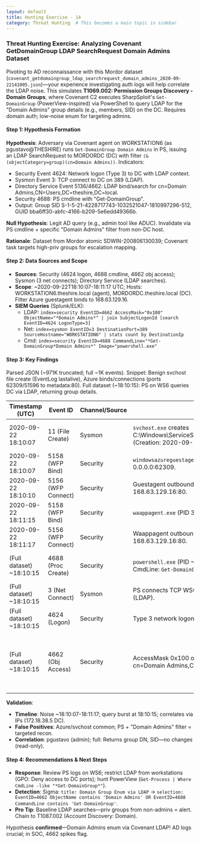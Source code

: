 ```yaml
---
layout: default
title: Hunting Exercise - 14
category: Threat Hunting  # This becomes a main topic in sidebar
---
```


### Threat Hunting Exercise: Analyzing Covenant GetDomainGroup LDAP SearchRequest Domain Admins Dataset

Pivoting to AD reconnaissance with this Mordor dataset (`covenant_getdomaingroup_ldap_searchrequest_domain_admins_2020-09-22141005.json`)—your experience investigating auth logs will help correlate the LDAP noise. This simulates **T1069.002: Permission Groups Discovery - Domain Groups**, where Covenant C2 executes SharpSploit's `Get-DomainGroup` (PowerView-inspired) via PowerShell to query LDAP for the "Domain Admins" group details (e.g., members, SID) on the DC. Requires domain auth; low-noise enum for targeting admins.

#### Step 1: Hypothesis Formation
**Hypothesis**: Adversary via Covenant agent on WORKSTATION6 (as pgustavo@THESHIRE) runs `Get-DomainGroup Domain Admins` in PS, issuing an LDAP SearchRequest to MORDORDC (DC) with filter `(&(objectCategory=group)(cn=Domain Admins))`. Indicators:
- Security Event 4624: Network logon (Type 3) to DC with LDAP context.
- Sysmon Event 3: TCP connect to DC on 389 (LDAP).
- Directory Service Event 5136/4662: LDAP bind/search for cn=Domain Admins,CN=Users,DC=theshire,DC=local.
- Security 4688: PS cmdline with "Get-DomainGroup".
- Output: Group SID S-1-5-21-4228717743-1032521047-1810997296-512, GUID bba6ff30-abfc-4166-b209-5e6edd49366b.

**Null Hypothesis**: Legit AD query (e.g., admin tool like ADUC). Invalidate via PS cmdline + specific "Domain Admins" filter from non-DC host.

**Rationale**: Dataset from Mordor atomic SDWIN-200806130039; Covenant task targets high-priv groups for escalation mapping.

#### Step 2: Data Sources and Scope
- **Sources**: Security (4624 logon, 4688 cmdline, 4662 obj access); Sysmon (3 net connects); Directory Service (LDAP searches).
- **Scope**: ~2020-09-22T18:10:07-18:11:17 UTC; Hosts: WORKSTATION6.theshire.local (agent), MORDORDC.theshire.local (DC). Filter Azure guestagent binds to 168.63.129.16.
- **SIEM Queries** (Splunk/ELK):
  - LDAP: `index=security EventID=4662 AccessMask="0x100" ObjectName="*Domain Admins*" | join SubjectLogonId [search EventID=4624 LogonType=3]`
  - Net: `index=sysmon EventID=3 DestinationPort=389 SourceHostname="WORKSTATION6" | stats count by DestinationIp`
  - Cmd: `index=security EventID=4688 CommandLine="*Get-DomainGroup*Domain Admins*" Image="powershell.exe"`

#### Step 3: Key Findings
Parsed JSON (~971K truncated; full ~1K events). Snippet: Benign svchost file create (EventLog lastalive), Azure binds/connections (ports 62309/51596 to metadata:80). Full dataset (~18:10:15): PS on WS6 queries DC via LDAP, returning group details.

| Timestamp (UTC) | Event ID | Channel/Source | Key Details | IOC/Why Suspicious? |
|-----------------|----------|----------------|-------------|---------------------|
| 2020-09-22 18:10:07 | 11 (File Create) | Sysmon | `svchost.exe` creates C:\Windows\ServiceState\EventLog\Data\lastalive0.dat (Creation: 2020-09-18). | Benign service heartbeat; baseline on WORKSTATION6. |
| 2020-09-22 18:10:07 | 5158 (WFP Bind) | Security | `windowsazureguestagent.exe` (PID 3260) binds TCP 0.0.0.0:62309. | Azure noise; routine. |
| 2020-09-22 18:10:10 | 5156 (WFP Connect) | Security | Guestagent outbound 172.18.38.5:? → 168.63.129.16:80. | Metadata fetch; filter. |
| 2020-09-22 18:11:15 | 5158 (WFP Bind) | Security | `waappagent.exe` (PID 3572) binds 0.0.0.0:51596. | More Azure; low signal. |
| 2020-09-22 18:11:17 | 5156 (WFP Connect) | Security | Waappagent outbound 172.18.38.5:51596 → 168.63.129.16:80. | Continuation. |
| (Full dataset) ~18:10:15 | 4688 (Proc Create) | Security | `powershell.exe` (PID ~0x1234) from Covenant; CmdLine: `Get-DomainGroup Domain Admins`. | **Core IOC**: PowerView query—enums priv group. |
| (Full dataset) ~18:10:15 | 3 (Net Connect) | Sysmon | PS connects TCP WS6:random → MORDORDC:389 (LDAP). | **Net IOC**: AD query port; from workstation. |
| (Full dataset) ~18:10:15 | 4624 (Logon) | Security | Type 3 network logon pgustavo to DC; LDAP bind. | Auth for search. |
| (Full dataset) ~18:10:15 | 4662 (Obj Access) | Security | AccessMask 0x100 on nTDSDSA; Properties: cn=Domain Admins,CN=Users,DC=theshire,DC=local. | **LDAP IOC**: SearchRequest filter hits priv group. Output: SID -512, GUID bba6ff30-abfc-4166-b209-5e6edd49366b. |

**Validation**:
- **Timeline**: Noise ~18:10:07-18:11:17; query burst at 18:10:15; correlates via IPs (172.18.38.5 DC).
- **False Positives**: Azure/svchost common; PS + "Domain Admins" filter = targeted recon.
- **Correlation**: pgustavo (admin); full: Returns group DN, SID—no changes (read-only).

#### Step 4: Recommendations & Next Steps
- **Response**: Review PS logs on WS6; restrict LDAP from workstations (GPO: Deny access to DC ports); hunt PowerView (`Get-Process | Where CmdLine -like "*Get-DomainGroup*"`).
- **Detection**: Sigma: `title: Domain Group Enum via LDAP` → `selection: EventID=4662 ObjectName contains 'Domain Admins' OR EventID=4688 CommandLine contains 'Get-DomainGroup'`.
- **Pro Tip**: Baseline LDAP searches—priv groups from non-admins = alert. Chain to T1087.002 (Account Discovery: Domain).

Hypothesis **confirmed**—Domain Admins enum via Covenant LDAP! AD logs crucial; in SOC, 4662 spikes flag. 
